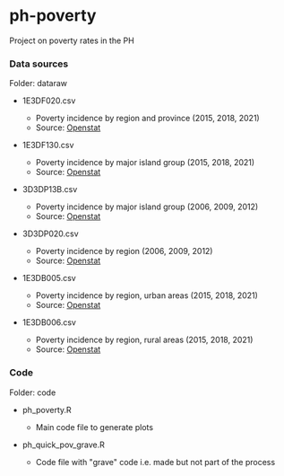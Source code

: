 # ph-poverty
Project on poverty rates in the PH

### Data sources
Folder: dataraw
+ 1E3DF020.csv 
    - Poverty incidence by region and province (2015, 2018, 2021)
    - Source: [Openstat](https://openstat.psa.gov.ph/PXWeb/pxweb/en/DB/DB__1E__FY/0031E3DF020.px/?rxid=8b68a42c-38e5-4a4e-889f-3012c689185d)

+ 1E3DF130.csv
    - Poverty incidence by major island group (2015, 2018, 2021)
    - Source: [Openstat](https://openstat.psa.gov.ph/PXWeb/pxweb/en/DB/DB__1E__FY/0241E3DF130.px/?rxid=8b68a42c-38e5-4a4e-889f-3012c689185d)

+ 3D3DP13B.csv
    - Poverty incidence by major island group (2006, 2009, 2012)
    - Source: [Openstat](https://openstat.psa.gov.ph/PXWeb/pxweb/en/DB/DB__3D/0203C3DP13B.px/table/tableViewLayout1/?rxid=1061a5b5-fa2c-49a9-9956-3c7459c13edf)

+ 3D3DP020.csv
    - Poverty incidence by region (2006, 2009, 2012)
    - Source: [Openstat](https://openstat.psa.gov.ph/PXWeb/pxweb/en/DB/DB__3D/0023C3DP020.px/table/tableViewLayout1/?rxid=1061a5b5-fa2c-49a9-9956-3c7459c13edf)

+ 1E3DB005.csv
    - Poverty incidence by region, urban areas (2015, 2018, 2021)
    - Source: [Openstat](https://openstat.psa.gov.ph/PXWeb/pxweb/en/DB/DB__1E__BS/0091E3DB005.px/?rxid=7fe0c684-3962-474b-a753-7290fa465bec)

+ 1E3DB006.csv
    - Poverty incidence by region, rural areas (2015, 2018, 2021)
    - Source: [Openstat](https://openstat.psa.gov.ph/PXWeb/pxweb/en/DB/DB__1E__BS/0111E3DB006.px/?rxid=7fe0c684-3962-474b-a753-7290fa465bec)

### Code
Folder: code
+ ph_poverty.R 
    - Main code file to generate plots

+ ph_quick_pov_grave.R
    - Code file with "grave" code i.e. made but not part of the process 